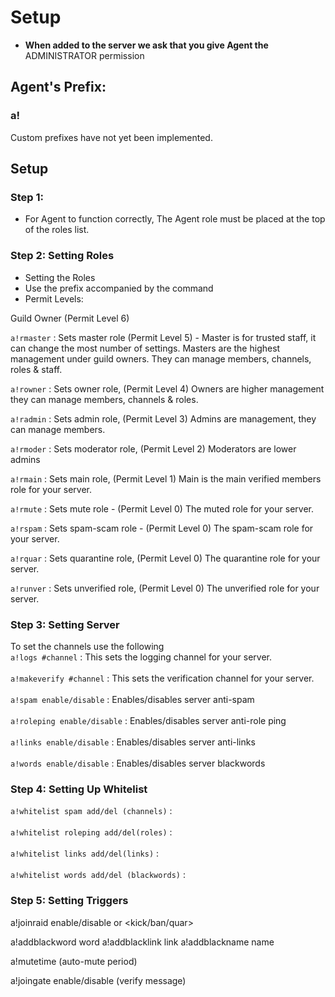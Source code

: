 # Setup

* **When added to the server we ask that you give Agent the** ADMINISTRATOR permission

## Agent's Prefix: <a href="#wicks-prefix" id="wicks-prefix"></a>

### a!

Custom prefixes have not yet been implemented.

## Setup <a href="#quick-setup" id="quick-setup"></a>

### Step 1: <a href="#step-1" id="step-1"></a>

* For Agent to function correctly, The Agent role must be placed at the top of the roles list.

### Step 2: Setting Roles <a href="#step-2" id="step-2"></a>

* Setting the Roles
* Use the prefix accompanied by the command
* Permit Levels:

Guild Owner (Permit Level 6)

`a!rmaster` : Sets master role (Permit Level 5) - Master is for trusted staff, it can change the most number of settings. Masters are the highest management under guild owners. They can manage members, channels, roles & staff.

`a!rowner` : Sets owner role, (Permit Level 4) Owners are higher management they can manage members, channels & roles.

`a!radmin` : Sets admin role, (Permit Level 3) Admins are management, they can manage members.

`a!rmoder` : Sets moderator role, (Permit Level 2) Moderators are lower admins

`a!rmain` : Sets main role, (Permit Level 1) Main is the main verified members role for your server.

`a!rmute` : Sets mute role - (Permit Level 0) The muted role for your server.

`a!rspam` : Sets spam-scam role - (Permit Level 0) The spam-scam role for your server.

`a!rquar` : Sets quarantine role, (Permit Level 0) The quarantine role for your server.

`a!runver` : Sets unverified role, (Permit Level 0) The unverified role for your server.

### Step 3: Setting Server <a href="#step-2" id="step-2"></a>

To set the channels use the following\
`a!logs #channel` : This sets the logging channel for your server.\
\
`a!makeverify #channel` : This sets the verification channel for your server.\
\
`a!spam enable/disable` : Enables/disables server anti-spam\
\
`a!roleping enable/disable` : Enables/disables server anti-role ping\
\
`a!links enable/disable` : Enables/disables server anti-links\
\
`a!words enable/disable` : Enables/disables server blackwords

### Step 4: Setting Up Whitelist <a href="#step-2" id="step-2"></a>

`a!whitelist spam add/del (channels)` : \
\
`a!whitelist roleping add/del(roles)` : \
\
`a!whitelist links add/del(links)` : \
\
`a!whitelist words add/del (blackwords)` :&#x20;

### Step 5: Setting Triggers <a href="#step-2" id="step-2"></a>

a!joinraid enable/disable or \<kick/ban/quar>

a!addblackword word a!addblacklink link a!addblackname name

a!mutetime (auto-mute period)

a!joingate enable/disable (verify message)
